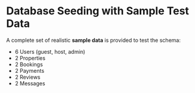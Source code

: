 # Database Seeding with Sample Test Data

A complete set of realistic **sample data** is provided to test the schema:

- 6 Users (guest, host, admin)
- 2 Properties
- 2 Bookings
- 2 Payments
- 2 Reviews
- 2 Messages